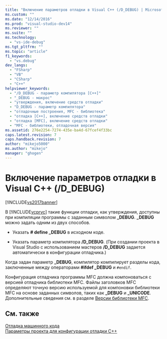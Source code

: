 ```yaml
---
title: "Включение параметров отладки в Visual C++ (/D_DEBUG) | Microsoft Docs"
ms.custom: ""
ms.date: "12/14/2016"
ms.prod: "visual-studio-dev14"
ms.reviewer: ""
ms.suite: ""
ms.technology: 
  - "vs-ide-debug"
ms.tgt_pltfrm: ""
ms.topic: "article"
f1_keywords: 
  - "vs.debug"
dev_langs: 
  - "FSharp"
  - "VB"
  - "CSharp"
  - "C++"
helpviewer_keywords: 
  - "/D_DEBUG - параметр компилятора [C++]"
  - "_DEBUG - макрос"
  - "утверждения, включение средств отладки"
  - "D_DEBUG - параметр компилятора"
  - "отладочные построения, MFC - библиотека"
  - "отладка [C++], включение средств отладки"
  - "отладка [MFC], включение средств отладки"
  - "MFC - библиотеки, отладочная версия"
ms.assetid: 276e2254-7274-435e-ba4d-67fcef4f33bc
caps.latest.revision: 7
caps.handback.revision: 7
author: "mikejo5000"
ms.author: "mikejo"
manager: "ghogen"
---
```

# Включение параметров отладки в Visual C++ (/D_DEBUG)
[!INCLUDE[vs2017banner](../code-quality/includes/vs2017banner.md)]

В [!INCLUDE[vcprvc](../debugger/includes/vcprvc_md.md)] такие функции отладки, как утверждения, доступны при компиляции программы с заданным символом **\_DEBUG**.  **\_DEBUG** можно задать одним из двух способов.  
  
-   Указать **\# define \_DEBUG** в исходном коде.  
  
-   Указать параметр компилятора **\/D\_DEBUG**. \(При создании проекта в Visual Studio с использованием мастеров **\/D\_DEBUG**  задается автоматически в конфигурации отладчика.\)  
  
 Когда задан параметр **\_DEBUG**, компилятор компилирует разделы кода, заключенные между операторами **\#ifdef \_DEBUG** и `#endif`.  
  
 Конфигурация отладчика программы MFC должна компоноваться с версией отладчика библиотеки MFC.  Файлы заголовков MFC определяют точную версию используемой для компоновки библиотеки MFC на основе заданных символов, таких как **\_DEBUG** и **\_UNICODE**.  Дополнительные сведения см. в разделе [Версии библиотеки MFC](/visual-cpp/mfc/mfc-library-versions).  
  
## См. также  
 [Отладка машинного кода](../debugger/debugging-native-code.md)   
 [Параметры проекта для конфигурации отладки C\+\+](../debugger/project-settings-for-a-cpp-debug-configuration.md)